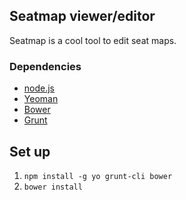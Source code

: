 ## Seatmap viewer/editor

Seatmap is a cool tool to edit seat maps.

### Dependencies

* [node.js](http://nodejs.org)
* [Yeoman](http://yeoman.io/)
* [Bower](http://twitter.github.com/bower)
* [Grunt](http://gruntjs.com/)

## Set up

1. `npm install -g yo grunt-cli bower`
2. `bower install`
